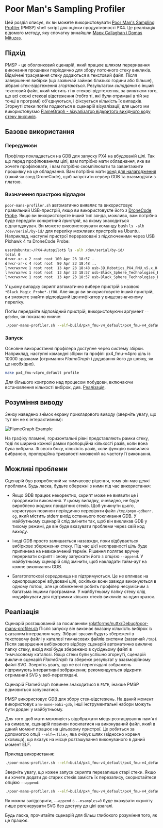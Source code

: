# Poor Man's Sampling Profiler

Цей розділ описує, як ви можете використовувати [Poor Man's Sampling Profiler](https://github.com/PX4/PX4-Autopilot/blob/release/1.15/platforms/nuttx/Debug/poor-mans-profiler.sh) (PMSP) shell script для оцінки продуктивності PX4. Це реалізація відомого методу, яку спочатку винайшли [Марк Callaghan і Domas Mituzas](https://poormansprofiler.org/).

## Підхід

PMSP - це оболонковий сценарій, який працює шляхом переривання виконання прошивки періодично для збору поточного стеку викликів. Відмічені трасування стеку додаються в текстовий файл. Після завершення вибірки (що зазвичай займає близько години або більше), зібрані стек-відстеження _згортаються_. Результатом _складання_ є інший текстовий файл, який містить ті ж стекові відстеження, за винятком того, що всі схожі стекові відстеження (тобто ті, які були отримані в тій же точці в програмі) об'єднуються, і фіксується кількість їх випадків. Згорнуті стеки потім подаються в сценарій візуалізації, для цього ми використовуємо [FlameGraph - візуалізатор відкритого вихідного коду стеку викликів](http://www.brendangregg.com/flamegraphs.html).

## Базове використання

### Передумови

Профілер покладається на GDB для запуску PX4 на вбудованій цілі. Так що перед профілюванням цілі, вам потрібно мати обладнання, яке ви хочете профілювати, і вам потрібно скомпілювати та завантажити прошивку на це обладнання. Вам потрібно мати [зонд для налагодження](../debug/swd_debug.md#debug-probes) (такий як зонд DroneCode), щоб запустити сервер GDB та взаємодіяти з платою.

### Визначення пристрою відладки

`poor-mans-profiler.sh` автоматично виявляє та використовує правильний USB-пристрій, якщо ви використовуєте його з [DroneCode Probe](../debug/probe_bmp.md#dronecode-probe). Якщо ви використовуєте інший тип зонда, можливо, вам потрібно буде передати конкретний _пристрій_, на якому знаходиться відлагоджувач. Ви можете використовувати команду bash `ls -alh /dev/serial/by-id/` для переліку можливих пристроїв на Ubuntu. Наприклад, наступні пристрої перераховані з підключеними через USB Pixhawk 4 та DroneCode Probe:

```sh
user@ubuntu:~/PX4-Autopilot$ ls -alh /dev/serial/by-id/
total 0
drwxr-xr-x 2 root root 100 Apr 23 18:57 .
drwxr-xr-x 4 root root  80 Apr 23 18:48 ..
lrwxrwxrwx 1 root root  13 Apr 23 18:48 usb-3D_Robotics_PX4_FMU_v5.x_0-if00 -> ../../ttyACM0
lrwxrwxrwx 1 root root  13 Apr 23 18:57 usb-Black_Sphere_Technologies_Black_Magic_Probe_BFCCB401-if00 -> ../../ttyACM1
lrwxrwxrwx 1 root root  13 Apr 23 18:57 usb-Black_Sphere_Technologies_Black_Magic_Probe_BFCCB401-if02 -> ../../ttyACM2
```

У цьому випадку скрипт автоматично вибере пристрій з назвою `*Black_Magic_Probe*-if00`. Але якщо ви використовуєте інший пристрій, ви зможете знайти відповідний ідентифікатор у вищезазначеному переліку.

Потім передайте відповідний пристрій, використовуючи аргумент `--gdbdev`, як показано нижче:

```sh
./poor-mans-profiler.sh --elf=build/px4_fmu-v4_default/px4_fmu-v4_default.elf --nsamples=30000 --gdbdev=/dev/ttyACM2
```

### Запуск

Основне використання профілера доступне через систему збірки. Наприклад, наступні командні збірки та профілі px4_fmu-v4pro ціль із 10000 зразками (отримання _FlameGraph_ і додавання його до шляху, як це необхідно).

```sh
make px4_fmu-v4pro_default profile
```

Для більшого контролю над процесом побудови, включаючи встановлення кількості вибірок, див. [Реалізація](#implementation).

## Розуміння виводу

Знизу наведено знімок екрану прикладового виводу (зверніть увагу, що тут він не є інтерактивним):

![FlameGraph Example](../../assets/debug/flamegraph-example.png)

На графіку пламені, горизонтальні рівні представляють рамки стеку, тоді як ширина кожної рамки пропорційна кількості разів, коли вона була вибрана. Зі свого боку, кількість разів, коли функцію виявилися вибраною, пропорційна тривалості множеній на частоту її виконання.

## Можливі проблеми

Сценарій був розроблений як тимчасове рішення, тому він має деякі проблеми. Будь ласка, будьте обережні з ними під час використання:

- Якщо GDB працює некоректно, скрипт може не виявити це і продовжити виконання. У цьому випадку, очевидно, не буде вироблено жодних придатних стеків. Щоб уникнути цього, користувач повинен періодично перевіряти файл `/tmp/pmpn-gdberr. og`, який містить stderr вихід останнього покликання GDB. У майбутньому сценарій слід змінити так, щоб він викликав GDB у тихому режимі, де він буде вказувати проблеми через свій код виходу.

- Іноді GDB просто залишається назавжди, поки відбувається вибіркове збереження стеку. Під час цієї несправності ціль буде припинена на невизначений термін. Рішення полягає вручну переривати скрипт і знову запускати його з опцією `--append`. У майбутньому сценарій слід змінити, щоб накладати тайм-аут на кожне викликання GDB.

- Багатопотокові середовища не підтримуються. Це не впливає на однопроцесорні вбудовані цілі, оскільки вони завжди виконуються в одному потоці, але це обмеження робить профілер несумісним з багатьма іншими програмами. У майбутньому папку стеку слід модифікувати для підтримки кількох стеків викликів на один зразок.

## Реалізація

Сценарій розташований за посиланням [/platforms/nuttx/Debug/poor-mans-profiler.sh](https://github.com/PX4/PX4-Autopilot/blob/release/1.15/platforms/nuttx/Debug/poor-mans-profiler.sh) Після запуску він виконає вказану кількість вибірок із вказаним інтервалом часу. Зібрані зразки будуть збережені в текстовому файлі у каталозі тимчасових файлів системи (зазвичай `/tmp`). Після завершення вибіркового відбору сценарій автоматично викличе папку стеку, вихід якої буде збережено в сусідньому файлі в тимчасовому каталозі. Якщо стеки були успішно згорнуті, сценарій викличе сценарій _FlameGraph_ та збереже результат у взаємодійному файлі SVG. Зверніть увагу, що не всі переглядачі зображень підтримують інтерактивні зображення; рекомендується відкрити отриманий SVG у веб-переглядачі.

Сценарій FlameGraph повинен знаходитися в `PATH`, інакше PMSP відмовиться запускатися.

PMSP використовує GDB для збору стек-відстежень. На даний момент використовує `arm-none-eabi-gdb`, інші інструментальні набори можуть бути додані у майбутньому.

Для того щоб мати можливість відображати місця розташування пам'яті на символи, сценарій повинен посилатися на виконуваний файл, який в даний момент працює на цільовому пристрої. Це робиться за допомогою опції `--elf=<file>`, яка очікує шлях (відносно кореня сховища), що вказує на місце розташування виконуваного в даний момент ELF.

Приклад використання:

```sh
./poor-mans-profiler.sh --elf=build/px4_fmu-v4_default/px4_fmu-v4_default.elf --nsamples=30000
```

Зверніть увагу, що кожен запуск скрипта перезапише старі стеки. Якщо ви хочете додати до старих стеків замість їх перезапису, скористайтеся опцією `--append`:

```sh
./poor-mans-profiler.sh --elf=build/px4_fmu-v4_default/px4_fmu-v4_default.elf --nsamples=30000 --append
```

Як можна запідозрити, `--append` з `--nsamples=0` буде вказувати скрипту лише регенерувати SVG без доступу до цілі взагалі.

Будь ласка, прочитайте сценарій для більш глибокого розуміння того, як це працює.
